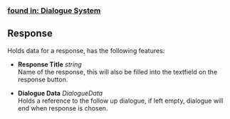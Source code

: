 ### [found in: Dialogue System](https://github.com/Sad-AI-dev/dev-kit_Package/blob/main/Documentation/SubPages/Systems/DialogueSystem/DialogueSystem.md)
## Response
Holds data for a response, has the following features:  

- **Response Title** *string*  
Name of the response, this will also be filled into the textfield on the response button.

- **Dialogue Data** *DialogueData*  
Holds a reference to the follow up dialogue, if left empty, dialogue will end when response is chosen.